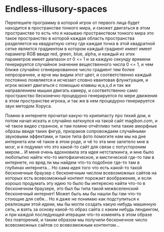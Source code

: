 # Endless-illusory-spaces
Перепешите программу в которой игрок от первого лица будет находится в пространстве тонкого мира, и сможет двигаться в этом пространстве то есть что я называю пространством тонкого мира это такое пространство в которой каждая область пространства разделяется на квадратную сетку где каждая точка в этой квадратной сетке является градиентом в котором каждый градиент имеет имеет параметр RGB ввиде red, green, blue, alpha, и каждый из этих параметров имеет диапазон от 0 <= 1 и за каждую секунду времени генерируется случайное значение вещественного числа 0 <= 1, и чем ближе случайно сгенерированное число градиент тем более непрозрачнее, и ярче мы видим этот цвет, и соответственно каждый постоянно появляется и исчезает словно квантовая флунктуация, и игрок может двигаться с помощью клавиш w,a,s,d и так же направлением мышки двигать камеру, и соответственно само пространство бесконечно процедурно генерируется по мере движения в этом пространстве игрока, и так же в нем процедурно генерируется звук методом Хоруса. 

Помню в интернете прочитал какую-то крипипасту про тихий дом, и потом начал искать и случайно наткнулся на такой сайт magibon.com, и чё такое видео странное, и там помню отчётливо типа такие аморфные образы ввиде таких фигур, призраков сопровождаем случайными звуковыми эффектами, и такое типа фото помогите нам мы на дне интернета или чё такое в этом роде, и чё то эта мне залетело мне в мозг, и я подумал что это какой-то сайт для связи с потустороним миром... И меня очень вдохновила эта идея нетсталкинга, и мне было любопытно найти что-то метофизическое, и мистической где-то там в интернете, но вряд ли мы найдем что-то подобное где-то там в глубинах интернета... Но сама идея того что есть какой-то такой бесконечные браузер с бесконечным числом всевозможных сайтов на которых есть всевозможный контент порожает воображение, и если хорошо продумать эту идею то было бы интересно найти что-то в бесконечном браузере, это был бы типа такой межвселенский бесконечный интернет! Может быть мы бы нашли бы там что-то стоющие для себя... Но я даже не понимаю как подступиться к реализации этой идеии, мы бы могли создать какую нибудь машинную сеть, и взять за основу какой-то образ сайта с каким нибудь лендингом, и при каждой последующей итерации что-то изменять в этом образе без повторений, и таким образом мы получили бесконечное число всевозможных сайтов со всевозможным контентом...
